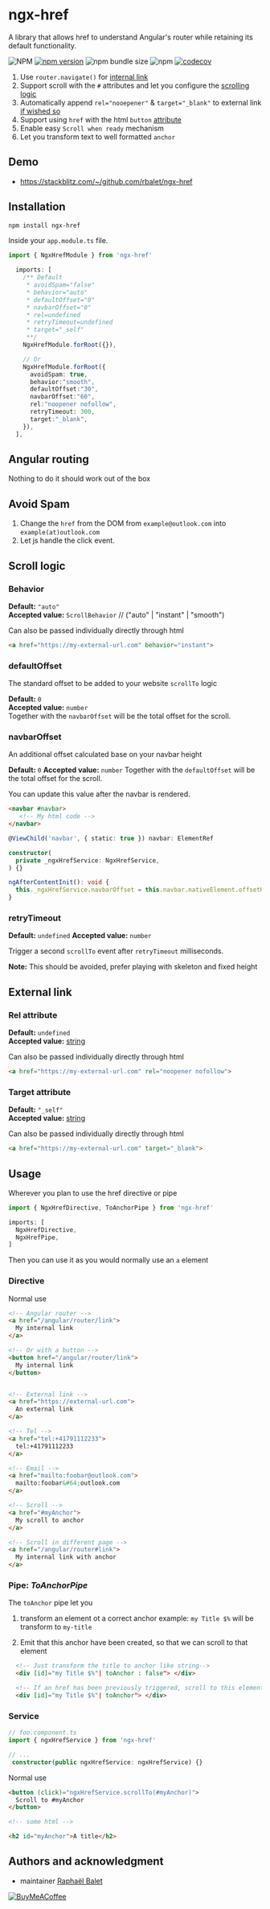 # ngx-href
A library that allows href to understand Angular's router while retaining its default functionality.

![NPM](https://img.shields.io/npm/l/ngx-href)
[![npm version](https://img.shields.io/npm/v/ngx-href.svg)](https://www.npmjs.com/package/ngx-href)
![npm bundle size](https://img.shields.io/bundlephobia/min/ngx-href)
![npm](https://img.shields.io/npm/dm/ngx-href)
[![codecov](https://codecov.io/gh/rbalet/ngx-href/graph/badge.svg?token=1Z1BJUFQD2)](https://codecov.io/gh/rbalet/ngx-href)

1. Use `router.navigate()` for [internal link](#angular-routing)
2. Support scroll with the `#` attributes and let you configure the [scrolling logic](#scroll-logic)
3. Automatically append `rel="nooepener"` & `target="_blank"` to external link [if wished so](#installation)
4. Support using `href` with the html `button` [attribute](#directive)
5. Enable easy `Scroll when ready` mechanism
6. Let you transform text to well formatted `anchor`

## Demo
- https://stackblitz.com/~/github.com/rbalet/ngx-href

## Installation

```sh
npm install ngx-href
```

Inside your `app.module.ts` file.
```typescript
import { NgxHrefModule } from 'ngx-href'

  imports: [
    /** Default
     * avoidSpam="false"
     * behavior="auto"
     * defaultOffset="0"
     * navbarOffset="0"
     * rel=undefined
     * retryTimeout=undefined
     * target="_self"
     **/ 
    NgxHrefModule.forRoot({}), 

    // Or
    NgxHrefModule.forRoot({
      avoidSpam: true,
      behavior:"smooth",
      defaultOffset:"30",
      navbarOffset:"60",
      rel:"noopener nofollow",
      retryTimeout: 300,
      target:"_blank",
    }),
  ],
```

## Angular routing
Nothing to do it should work out of the box

## Avoid Spam
1. Change the `href` from the DOM from `example@outlook.com` into `example(at)outlook.com` 
2. Let js handle the click event.   

## Scroll logic
### Behavior
**Default:** `"auto"`  
**Accepted value:** `ScrollBehavior`  // ("auto" | "instant" | "smooth")  

Can also be passed individually directly through html
```html
<a href="https://my-external-url.com" behavior="instant">
```

### defaultOffset
The standard offset to be added to your website `scrollTo` logic

**Default:** `0`  
**Accepted value:** `number`  
Together with the `navbarOffset` will be the total offset for the scroll.

### navbarOffset
An additional offset calculated base on your navbar height

**Default:** `0`
**Accepted value:** `number`
Together with the `defaultOffset` will be the total offset for the scroll.

You can update this value after the navbar is rendered.

```html
<navbar #navbar>
   <!-- My html code -->
</navbar>
```

```typescript
@ViewChild('navbar', { static: true }) navbar: ElementRef

constructor(
  private _ngxHrefService: NgxHrefService,
) {}

ngAfterContentInit(): void {  
  this._ngxHrefService.navbarOffset = this.navbar.nativeElement.offsetHeight
}
```

### retryTimeout
**Default:** `undefined`
**Accepted value:** `number`

Trigger a second `scrollTo` event after `retryTimeout` milliseconds.  

**Note:** This should be avoided, prefer playing with skeleton and fixed height


## External link
### Rel attribute 
**Default:** `undefined`  
**Accepted value:** [string](https://developer.mozilla.org/fr/docs/Web/HTML/Attributes/rel)

Can also be passed individually directly through html
```html
<a href="https://my-external-url.com" rel="noopener nofollow">
```

### Target attribute 
**Default:** `"_self"`  
**Accepted value:** [string](https://developer.mozilla.org/en-US/docs/Web/HTML/Element/a#target)

Can also be passed individually directly through html
```html
<a href="https://my-external-url.com" target="_blank">
```

## Usage
Wherever you plan to use the href directive or pipe

```typescript
import { NgxHrefDirective, ToAnchorPipe } from 'ngx-href'

imports: [
  NgxHrefDirective,
  NgxHrefPipe,
]
```

Then you can use it as you would normally use an `a` element 

### Directive
Normal use
```html
<!-- Angular router -->
<a href="/angular/router/link">
  My internal link
</a>

<!-- Or with a button -->
<button href="/angular/router/link">
  My internal link
</button>


<!-- External link -->
<a href="https://external-url.com">
  An external link
</a>

<!-- Tel -->
<a href="tel:+41791112233">
  tel:+41791112233
</a>

<!-- Email -->
<a href="mailto:foobar@outlook.com">
  mailto:foobar&#64;outlook.com
</a>

<!-- Scroll -->
<a href="#myAnchor">
  My scroll to anchor
</a>

<!-- Scroll in different page -->
<a href="/angular/router#link">
  My internal link with anchor
</a>
```

### Pipe: _ToAnchorPipe_
The `toAnchor` pipe let you 
1. transform an element ot a correct anchor
example: `my Title $%` will be transform to `my-title`

2. Emit that this anchor have been created, so that we can scroll to that element

```html
  <!-- Just transform the title to anchor like string-->
  <div [id]="my Title $%"| toAnchor : false"> </div>

  <!-- If an href has been previously triggered, scroll to this element -->
  <div [id]="my Title $%"| toAnchor"> </div>
```

### Service
```typescript
// foo.component.ts
import { ngxHrefService } from 'ngx-href'

// ...
 constructor(public ngxHrefService: ngxHrefService) {}
```

Normal use
```html
<button (click)="ngxHrefService.scrollTo(#myAnchor)">
  Scroll to #myAnchor
</button>

<!-- some html -->

<h2 id="myAnchor">A title</h2>
```


## Authors and acknowledgment
* maintainer [Raphaël Balet](https://github.com/rbalet)

[![BuyMeACoffee](https://www.buymeacoffee.com/assets/img/custom_images/purple_img.png)](https://www.buymeacoffee.com/widness)
